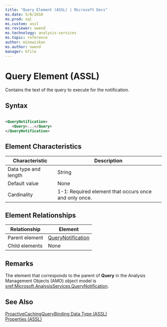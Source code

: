 ```yaml
---
title: "Query Element (ASSL) | Microsoft Docs"
ms.date: 5/8/2018
ms.prod: sql
ms.custom: assl
ms.reviewer: owend
ms.technology: analysis-services
ms.topic: reference
author: minewiskan
ms.author: owend
manager: kfile
---
```

# Query Element (ASSL)

  Contains the text of the query to execute for the notification.  
  
## Syntax  
  
```xml  
  
<QueryNotification>  
   <Query>...</Query>  
</QueryNotification>  
```  
  
## Element Characteristics  
  
|Characteristic|Description|  
|--------------------|-----------------|  
|Data type and length|String|  
|Default value|None|  
|Cardinality|1-1: Required element that occurs once and only once.|  
  
## Element Relationships  
  
|Relationship|Element|  
|------------------|-------------|  
|Parent element|[QueryNotification](../objects/querynotification-element-assl.md)|  
|Child elements|None|  
  
## Remarks  
 The element that corresponds to the parent of **Query** in the Analysis Management Objects (AMO) object model is <xref:Microsoft.AnalysisServices.QueryNotification>.  
  
## See Also  
 [ProactiveCachingQueryBinding Data Type &#40;ASSL&#41;](../data-type/proactivecachingquerybinding-data-type-assl.md)   
 [Properties &#40;ASSL&#41;](properties-assl.md)  
  
  
